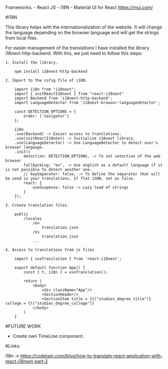 Frameworks: - React JS - i18N - Material UI for React https://mui.com/

#i18N

This library helps with the internationalization of the website. It will change the language depending on the browser language and will get the strings from local files.

For easier management of the translations I have installed the library i18next-http-backend. With this, we just need to follow this steps:

    1. Install the library.

        npm install i18next-http-backend

    2. Import to the cofig file of i18N.

        import i18n from "i18next";
        import { initReactI18next } from "react-i18next"
        import Backend from 'i18next-http-backend';
        import LanguageDetector from 'i18next-browser-languagedetector';

        const DETECTION_OPTIONS = {
            order: ['navigator']
        };

        i18n
        .use(Backend) -> Easier access to translations.
        .use(initReactI18next) -> Initialize i18next library.
        .use(LanguageDetector) -> Use LanguageDetector to detect user's browser language.
        .init({
            detection: DETECTION_OPTIONS, -> To set setection of the web browser
            fallbackLng: "en", -> Use english as a default language if it is not possible to detect another one.
            // keySeparator: false, -> To define the separator that will be used in your translations. If flat JSON, set as false.
            react: {
                useSuspense: false -> Lazy load of strings
            }
        });

    3. Create translation files.

        public
            /locales
                /en
                    translation.json
                /es
                    translation.json
                ...

    4. Access to translations from js files

        import { useTranslation } from 'react-i18next';

        export default function App() {
            const { t, i18n } = useTranslation();

            return (
                <body>
                    <div className="App"/>
                    <SectionHeader/>
                    <SectionItem title = {t("studies_degree_title")} college = {t("studies_degree_college")}
                </body>
            )
        }

#FUTURE WORK

- Create own TimeLine component.

#Links:

i18n -> https://codetain.com/blog/how-to-translate-react-application-with-react-i18next-part-2
